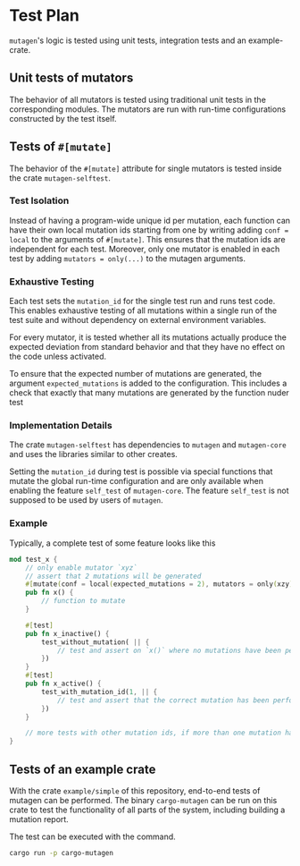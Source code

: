 # Test Plan

`mutagen`'s logic is tested using unit tests, integration tests and an example-crate.

## Unit tests of mutators

The behavior of all mutators is tested using traditional unit tests in the corresponding modules. The mutators are run with run-time configurations constructed by the test itself.

## Tests of `#[mutate]`

The behavior of the `#[mutate]` attribute for single mutators is tested inside the crate `mutagen-selftest`.

### Test Isolation

Instead of having a program-wide unique id per mutation, each function can have their own local mutation ids starting from one by writing adding `conf = local` to the arguments of `#[mutate]`. This ensures that the mutation ids are independent for each test. Moreover, only one mutator is enabled in each test by adding `mutators = only(...)` to the mutagen arguments.

### Exhaustive Testing

Each test sets the `mutation_id` for the single test run and runs test code. This enables exhaustive testing of all mutations within a single run of the test suite and without dependency on external environment variables.

For every mutator, it is tested whether all its mutations actually produce the expected deviation from standard behavior and that they have no effect on the code unless activated.

To ensure that the expected number of mutations are generated, the argument `expected_mutations` is added to the configuration. This includes a check that exactly that many mutations are generated by the function nuder test

### Implementation Details

The crate `mutagen-selftest` has dependencies to `mutagen` and `mutagen-core` and uses the libraries similar to other creates.

Setting the `mutation_id` during test is possible via special functions that mutate the global run-time configuration and are only available when enabling the feature `self_test` of `mutagen-core`. The feature `self_test` is not supposed to be used by users of `mutagen`.

### Example

Typically, a complete test of some feature looks like this
```rust
mod test_x {
    // only enable mutator `xyz`
    // assert that 2 mutations will be generated
    #[mutate(conf = local(expected_mutations = 2), mutators = only(xzy))]
    pub fn x() {
        // function to mutate
    }

    #[test]
    pub fn x_inactive() {
        test_without_mutation( || {
            // test and assert on `x()` where no mutations have been performed
        })
    }
    #[test]
    pub fn x_active() {
        test_with_mutation_id(1, || {
            // test and assert that the correct mutation has been performed in `x()`
        })
    }

    // more tests with other mutation ids, if more than one mutation has been performed
}
```

## Tests of an example crate

With the crate `example/simple` of this repository, end-to-end tests of mutagen can be performed. The binary `cargo-mutagen` can be run on this crate to test the functionality of all parts of the system, including building a mutation report.

The test can be executed with the command.

```bash
cargo run -p cargo-mutagen
```
